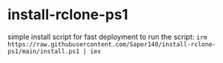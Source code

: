 # install-rclone-ps1
simple install script for fast deployment
to run the script: 
`irm https://raw.githubusercontent.com/Saper140/install-rclone-ps1/main/install.ps1 | iex`

